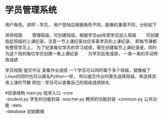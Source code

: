 # 学员管理系统

用户角色，讲师＼学员， 用户登陆后根据角色不同，能做的事情不同，分别如下

讲师视图
　　管理班级，可创建班级，根据学员qq号把学员加入班级
　　可创建指定班级的上课纪录，注意一节上课纪录对应多条学员的上课纪录， 即每节课都有整班学员上， 为了纪录每位学员的学习成绩，需在创建每节上课纪录是，同时         为这个班的每位学员创建一条上课纪录
　　为学员批改成绩， 一条一条的手动修改成绩
  
学员视图
提交作业
查看作业成绩
一个学员可以同时属于多个班级，就像报了Linux的同时也可以报名Python一样， 所以提交作业时需先选择班级，再选择具体上课的节数
附加：学员可以查看自己的班级成绩排名


#目录结构
main.py        程序入口
-core               
    -student.py     学生的功能封装
    -teacher.py     教师的功能封装
    -common.py      公共功能
-data               
    -database       初始数据
